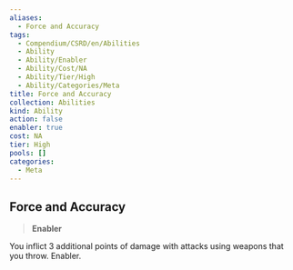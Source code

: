 ```yaml
---
aliases:
  - Force and Accuracy
tags:
  - Compendium/CSRD/en/Abilities
  - Ability
  - Ability/Enabler
  - Ability/Cost/NA
  - Ability/Tier/High
  - Ability/Categories/Meta
title: Force and Accuracy
collection: Abilities
kind: Ability
action: false
enabler: true
cost: NA
tier: High
pools: []
categories:
  - Meta
---
```

## Force and Accuracy    
>**Enabler**  
    
You inflict 3 additional points of damage with attacks using weapons that you throw. Enabler.